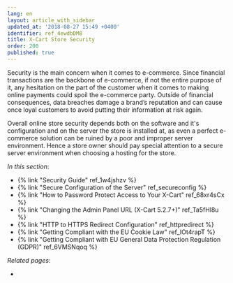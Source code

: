 ```yaml
---
lang: en
layout: article_with_sidebar
updated_at: '2018-08-27 15:49 +0400'
identifier: ref_4ewdbDM8
title: X-Cart Store Security
order: 200
published: true
---
```

Security is the main concern when it comes to e-commerce. Since financial transactions are the backbone of e-commerce, if not the entire purpose of it, any hesitation on the part of the customer when it comes to making online payments could spoil the e-commerce party. Outside of financial consequences, data breaches damage a brand’s reputation and can cause once loyal customers to avoid putting their information at risk again.

Overall online store security depends both on the software and it's configuration and on the server the store is installed at, as even a perfect e-commerce solution can be ruined by a poor and improper server environment. Hence a store owner should pay special attention to a secure server environment when choosing a hosting for the store.

_In this section_:
*  {% link "Security Guide" ref_1w4jshzv %}
*  {% link "Secure Configuration of the Server" ref_secureconfig %}
*  {% link "How to Password Protect Access to Your X-Cart" ref_68xr4sCx %}
*  {% link "Changing the Admin Panel URL (X-Cart 5.2.7+)" ref_Ta5fHl8u %}
*  {% link "HTTP to HTTPS Redirect Configuration" ref_httpredirect %}
*  {% link "Getting Compliant with the EU Cookie Law" ref_IOt4rapT %}
*  {% link "Getting Compliant with EU General Data Protection Regulation (GDPR)" ref_6VMSNqoq %}

_Related pages_:

*   
